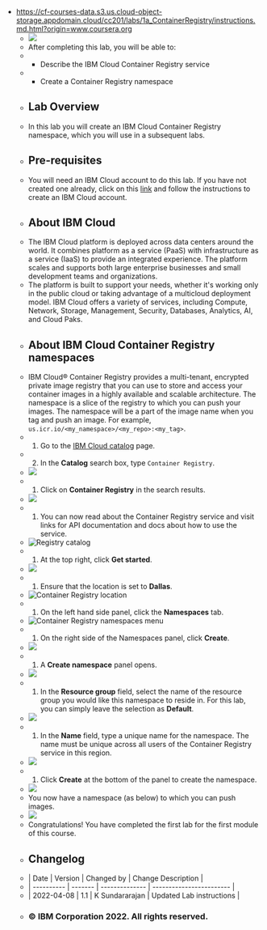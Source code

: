 - https://cf-courses-data.s3.us.cloud-object-storage.appdomain.cloud/cc201/labs/1a_ContainerRegistry/instructions.md.html?origin=www.coursera.org
	- ![](https://cf-courses-data.s3.us.cloud-object-storage.appdomain.cloud/cc201/labs/1a_ContainerRegistry/images/labs_module_1_images_IDSNlogo.png)
	- After completing this lab, you will be able to:
	- * Describe the IBM Cloud Container Registry service
	- * Create a Container Registry namespace
	- ## Lab Overview
	- In this lab you will create an IBM Cloud Container Registry namespace, which you will use in a subsequent labs.
	- ## Pre-requisites
	- You will need an IBM Cloud account to do this lab. If you have not created one already, click on this [link](https://cf-courses-data.s3.us.cloud-object-storage.appdomain.cloud/IBM-CC0100EN-SkillsNetwork/labs/IBMCloud%5FaccountCreation/CreateIBMCloudAccount.md.html) and follow the instructions to create an IBM Cloud account.
	- ## About IBM Cloud
	- The IBM Cloud platform is deployed across data centers around the world. It combines platform as a service (PaaS) with infrastructure as a service (IaaS) to provide an integrated experience. The platform scales and supports both large enterprise businesses and small development teams and organizations.
	- The platform is built to support your needs, whether it's working only in the public cloud or taking advantage of a multicloud deployment model. IBM Cloud offers a variety of services, including Compute, Network, Storage, Management, Security, Databases, Analytics, AI, and Cloud Paks.
	- ## About IBM Cloud Container Registry namespaces
	- IBM Cloud® Container Registry provides a multi-tenant, encrypted private image registry that you can use to store and access your container images in a highly available and scalable architecture. The namespace is a slice of the registry to which you can push your images. The namespace will be a part of the image name when you tag and push an image. For example, `us.icr.io/<my_namespace>/<my_repo>:<my_tag>`.
	- 1. Go to the [IBM Cloud catalog](https://cloud.ibm.com/catalog?utm%5Fmedium=Exinfluencer&utm%5Fsource=Exinfluencer&utm%5Fcontent=000026UJ&utm%5Fterm=10006555&utm%5Fid=NA-SkillsNetwork-Channel-SkillsNetworkCoursescc20117568655-2022-01-01) page.
	- 2. In the **Catalog** search box, type `Container Registry`.
	- ![](https://cf-courses-data.s3.us.cloud-object-storage.appdomain.cloud/cc201/labs/1a_ContainerRegistry/images/createns_2.png)
	- 1. Click on **Container Registry** in the search results.
	- ![](https://cf-courses-data.s3.us.cloud-object-storage.appdomain.cloud/cc201/labs/1a_ContainerRegistry/images/createns_3.png)
	- 1. You can now read about the Container Registry service and visit links for API documentation and docs about how to use the service.
	- ![Registry catalog](https://cf-courses-data.s3.us.cloud-object-storage.appdomain.cloud/cc201/labs/1a_ContainerRegistry/images/registry-catalog.png)
	- 1. At the top right, click **Get started**.
	- ![](https://cf-courses-data.s3.us.cloud-object-storage.appdomain.cloud/cc201/labs/1a_ContainerRegistry/images/createns_5.png)
	- 1. Ensure that the location is set to **Dallas**.
	- ![Container Registry location](https://cf-courses-data.s3.us.cloud-object-storage.appdomain.cloud/cc201/labs/1a_ContainerRegistry/images/registry-location.png)
	- 1. On the left hand side panel, click the **Namespaces** tab.
	- ![Container Registry namespaces menu](https://cf-courses-data.s3.us.cloud-object-storage.appdomain.cloud/cc201/labs/1a_ContainerRegistry/images/registry-namespaces-menu.png)
	- 1. On the right side of the Namespaces panel, click **Create**.
	- ![](https://cf-courses-data.s3.us.cloud-object-storage.appdomain.cloud/cc201/labs/1a_ContainerRegistry/images/createns_8.png)
	- 1. A **Create namespace** panel opens.
	- ![](https://cf-courses-data.s3.us.cloud-object-storage.appdomain.cloud/cc201/labs/1a_ContainerRegistry/images/createns_9.png)
	- 1. In the **Resource group** field, select the name of the resource group you would like this namespace to reside in. For this lab, you can simply leave the selection as **Default**.
	- ![](https://cf-courses-data.s3.us.cloud-object-storage.appdomain.cloud/cc201/labs/1a_ContainerRegistry/images/createns_10.png)
	- 1. In the **Name** field, type a unique name for the namespace. The name must be unique across all users of the Container Registry service in this region.
	- ![](https://cf-courses-data.s3.us.cloud-object-storage.appdomain.cloud/cc201/labs/1a_ContainerRegistry/images/createns_11.png)
	- 1. Click **Create** at the bottom of the panel to create the namespace.
	- ![](https://cf-courses-data.s3.us.cloud-object-storage.appdomain.cloud/cc201/labs/1a_ContainerRegistry/images/createns_12.png)
	- You now have a namespace (as below) to which you can push images.
	- ![](https://cf-courses-data.s3.us.cloud-object-storage.appdomain.cloud/cc201/labs/1a_ContainerRegistry/images/createns_13.png)
	- Congratulations! You have completed the first lab for the first module of this course.
	- ## Changelog
	- | Date       | Version | Changed by     | Change Description       |
	- | ---------- | ------- | -------------- | ------------------------ |
	- | 2022-04-08 | 1.1     | K Sundararajan | Updated Lab instructions |
	- ### © IBM Corporation 2022\. All rights reserved.